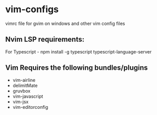 # vim-configs
vimrc file for gvim on windows and other vim config files

## Nvim LSP requirements:
For Typescript - npm install -g typescript typescript-language-server

## Vim Requires the following bundles/plugins
* vim-airline
* delimitMate
* gruvbox
* vim-javascript
* vim-jsx
* vim-editorconfig
